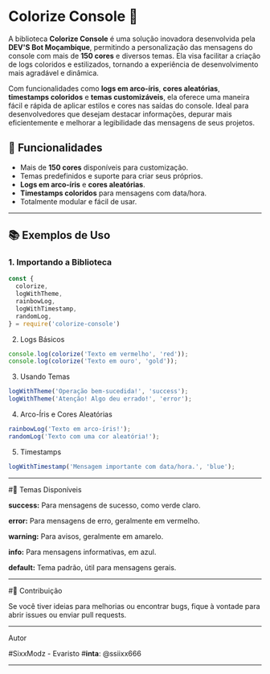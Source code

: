 # Colorize Console 🌈

A biblioteca **Colorize Console** é uma solução inovadora desenvolvida pela **DEV'S Bot Moçambique**, permitindo a personalização das mensagens do console com mais de **150 cores** e diversos temas. Ela visa facilitar a criação de logs coloridos e estilizados, tornando a experiência de desenvolvimento mais agradável e dinâmica. 

Com funcionalidades como **logs em arco-íris**, **cores aleatórias**, **timestamps coloridos** e **temas customizáveis**, ela oferece uma maneira fácil e rápida de aplicar estilos e cores nas saídas do console. Ideal para desenvolvedores que desejam destacar informações, depurar mais eficientemente e melhorar a legibilidade das mensagens de seus projetos.

## 🌟 Funcionalidades

- Mais de **150 cores** disponíveis para customização.
- Temas predefinidos e suporte para criar seus próprios.
- **Logs em arco-íris** e **cores aleatórias**.
- **Timestamps coloridos** para mensagens com data/hora.
- Totalmente modular e fácil de usar.

---

## 📚 Exemplos de Uso

### 1. Importando a Biblioteca

```js
const {
  colorize,
  logWithTheme,
  rainbowLog,
  logWithTimestamp,
  randomLog,
} = require('colorize-console')
```

2. Logs Básicos

```js
console.log(colorize('Texto em vermelho', 'red'));
console.log(colorize('Texto em ouro', 'gold'));
```
3. Usando Temas

```js
logWithTheme('Operação bem-sucedida!', 'success');
logWithTheme('Atenção! Algo deu errado!', 'error');
```
4. Arco-Íris e Cores Aleatórias

```js
rainbowLog('Texto em arco-íris!');
randomLog('Texto com uma cor aleatória!');
```
5. Timestamps

```js
logWithTimestamp('Mensagem importante com data/hora.', 'blue');
```

---

#🎨 Temas Disponíveis

**success:** Para mensagens de sucesso, como verde claro.

**error:** Para mensagens de erro, geralmente em vermelho.

**warning:** Para avisos, geralmente em amarelo.

**info:** Para mensagens informativas, em azul.

**default:** Tema padrão, útil para mensagens gerais.



---

#🤝 Contribuição

Se você tiver ideias para melhorias ou encontrar bugs, fique à vontade para abrir issues ou enviar pull requests.


---

Autor

#SixxModz - Evaristo
#**inta**: @ssiixx666

---